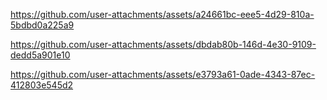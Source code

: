 

https://github.com/user-attachments/assets/a24661bc-eee5-4d29-810a-5bdbd0a225a9





https://github.com/user-attachments/assets/dbdab80b-146d-4e30-9109-dedd5a901e10





https://github.com/user-attachments/assets/e3793a61-0ade-4343-87ec-412803e545d2

